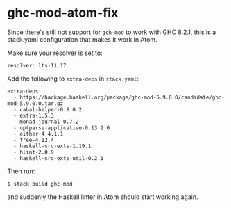 # ghc-mod-atom-fix
Since there's still not support for `gch-mod` to work with GHC 8.2.1, this is a stack.yaml configuration that makes it work in Atom.

Make sure your resolver is set to:
```
resolver: lts-11.17
```

Add the following to `extra-deps` in `stack.yaml`:

```
extra-deps:
  - https://hackage.haskell.org/package/ghc-mod-5.9.0.0/candidate/ghc-mod-5.9.0.0.tar.gz
  - cabal-helper-0.8.0.2
  - extra-1.5.3
  - monad-journal-0.7.2
  - optparse-applicative-0.13.2.0
  - either-4.4.1.1
  - free-4.12.4
  - haskell-src-exts-1.19.1
  - hlint-2.0.9
  - haskell-src-exts-util-0.2.1
```

Then run:
```
$ stack build ghc-mod
```

and suddenly the Haskell linter in Atom should start working again.

